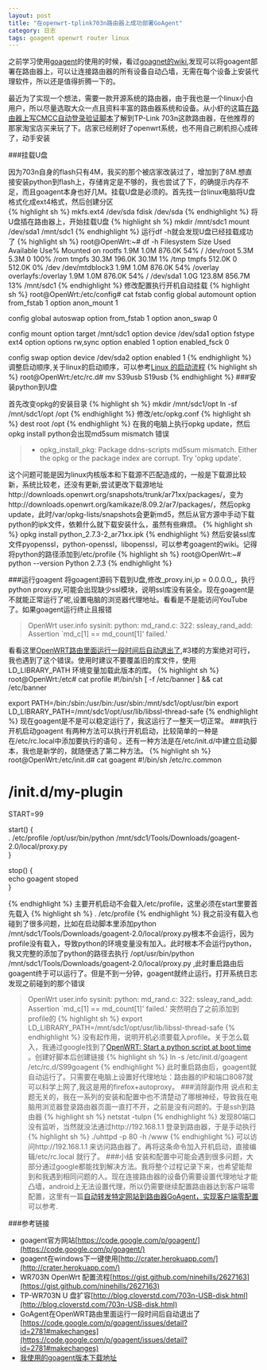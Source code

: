 ```yaml
---
layout: post
title: "在openwrt-tplink703n路由器上成功部署GoAgent"
category: 日志
tags: goagent openwrt router linux
---
```

之前学习使用[goagent](https://code.google.com/p/goagent/)的使用的时候，看过[goagnet的wiki](https://code.google.com/p/goagent/w/list),发现可以将goagent部署在路由器上，可以让连接路由器的所有设备自动凸墙，无需在每个设备上安装代理软件，所以还是值得折腾一下的。

最近为了实现一个想法，需要一款开源系统的路由器，由于我也是一个linux小白用户，所以尽量选取大众一点且资料丰富的路由器系统和设备。从小虾的这篇[在路由器上写CMCC自动登录验证脚本](http://xiaoxia.org/2012/04/28/mini-router-auto-login-cmcc/)了解到TP-Link 703n这款路由器，在他推荐的那家淘宝店买来玩了下。店家已经刷好了openwrt系统，也不用自己刷机担心成砖了，动手安装

###挂载U盘

因为703n自身的flash只有4M，我买的那个被店家改装过了，增加到了8M.想直接安装python到flash上，存储肯定是不够的，我也尝试了下，的确提示内存不足，而且goagent本身也好几M。挂载U盘是必须的。首先找一台linux电脑将U盘格式化成ext4格式，然后创建分区  
{% highlight sh  %}
mkfs.ext4 /dev/sda
fdisk /dev/sda
{% endhighlight %}
将U盘插在路由器上，开始挂载U盘
{% highlight sh  %}
mkdir /mnt/sdc1
mount /dev/sda1 /mnt/sdc1
{% endhighlight %}
运行df -h就会发现U盘已经挂载成功了
{% highlight sh  %}
root@OpenWrt:~# df -h
Filesystem                Size      Used Available Use% Mounted on
rootfs                    1.9M      1.0M    876.0K  54% /
/dev/root                 5.3M      5.3M         0 100% /rom
tmpfs                    30.3M    196.0K     30.1M   1% /tmp
tmpfs                   512.0K         0    512.0K   0% /dev
/dev/mtdblock3            1.9M      1.0M    876.0K  54% /overlay
overlayfs:/overlay        1.9M      1.0M    876.0K  54% /
/dev/sda1                 1.0G    123.8M    856.7M  13% /mnt/sdc1 
{% endhighlight %}
修改配置执行开机自动挂载
{% highlight sh %}
root@OpenWrt:/etc/config# cat fstab 
config global automount
    option from_fstab 1
    option anon_mount 1
    
config global autoswap
    option from_fstab 1
    option anon_swap 0
    
config mount
    option target    /mnt/sdc1
    option device    /dev/sda1
    option fstype    ext4
    option options    rw,sync
    option enabled    1
    option enabled_fsck 0

config swap
    option device    /dev/sda2
    option enabled    1
{% endhighlight %}
调整启动顺序,关于linux的启动顺序，可以参考[Linux 的启动流程](http://www.ruanyifeng.com/blog/2013/08/linux_boot_process.html)
{% highlight sh %}
root@OpenWrt:/etc/rc.d# mv S39usb S19usb
{% endhighlight %}
###安装python到U盘

首先改变opkg的安装目录
{% highlight sh  %}
mkdir /mnt/sdc1/opt
ln -sf /mnt/sdc1/opt /opt
{% endhighlight %}
修改/etc/opkg.conf
{% highlight sh  %}
dest root /opt
{% endhighlight %}
在我的电脑上执行opkg update，然后opkg install python会出现md5sum mismatch 错误
>* opkg_install_pkg: Package ddns-scripts md5sum mismatch. Either the opkg or the package index are corrupt. Try 'opkg update'.

这个问题可能是因为linux内核版本和下载源不匹配造成的，一般是下载源比较新，系统比较老，还没有更新,尝试更改下载源地址http://downloads.openwrt.org/snapshots/trunk/ar71xx/packages/，变为http://downloads.openwrt.org/kamikaze/8.09.2/ar7/packages/，然后opkg update，此时/var/opkg-lists/snapshots会更新md5，然后从官方源中手动下载python的ipk文件，依赖什么就下载安装什么，虽然有些麻烦。
{% highlight sh %}
opkg install python_2.7.3-2_ar71xx.ipk
{% endhighlight %}
然后安装ssl库文件pyopenssl，python-openssl，libopenssl，可以参考goagent的wiki。记得将python的路径添加到/etc/profile
{% highlight sh %}
root@OpenWrt:~# python --version
Python 2.7.3
{% endhighlight %}

###运行goagent
将goagent源码下载到U盘,修改_proxy.ini,ip = 0.0.0.0_，执行python proxy.py,可能会出现缺少ssl模块，说明ssl库没有装全。现在goagent是不就能正常运行了呢,设置电脑的浏览器代理地址。看看是不是能访问YouTube了。如果goagent运行终止且报错
>OpenWrt user.info sysinit: python: md_rand.c: 322: ssleay_rand_add: Assertion `md_c[1] == md_count[1]' failed.'

看看这里[OpenWRT路由里面运行一段时间后自动退出了](https://code.google.com/p/goagent/issues/detail?id=2781#makechanges),#3楼的方案绝对可行，我也遇到了这个错误。使用时建议不要覆盖旧的库文件，使用 LD_LIBRARY_PATH 环境变量加载此版本的库。
{% highlight sh %}
root@OpenWrt:/etc# cat profile 
#!/bin/sh
[ -f /etc/banner  ] && cat /etc/banner

export PATH=/bin:/sbin:/usr/bin:/usr/sbin:/mnt/sdc1/opt/usr/bin
export LD_LIBRARY_PATH=/mnt/sdc1/opt/usr/lib/libssl-thread-safe
{% endhighlight %}
现在goagent是不是可以稳定运行了，我这运行了一整天一切正常。
###执行开机启动goagent
有两种方法可以执行开机启动，比较简单的一种是在/etc/rc.local中添加要执行的语句 。还有一种方法是在/etc/init.d/中建立启动脚本，我也是新学的，就随便选了第二种方法。
{% highlight sh %}
root@OpenWrt:/etc/init.d# cat goagent 
#!/bin/sh /etc/rc.common  
# /init.d/my-plugin  
START=99  

start() {  
    . /etc/profile
    /opt/usr/bin/python /mnt/sdc1/Tools/Downloads/goagent-2.0/local/proxy.py  
}  
   
stop() {  
    echo goagent stoped   
}  

{% endhighlight %}
主要开机启动不会载入/etc/profile，这里必须在start里要首先载入
{% highlight sh %}
. /etc/profile
{% endhighlight %}
我之前没有载入也碰到了很多问题，比如在启动脚本里添加python /mnt/sdc1/Tools/Downloads/goagent-2.0/local/proxy.py根本不会运行，因为profile没有载入，导致python的环境变量没有加入。此时根本不会运行python，我又完整的添加了python的路径去执行 /opt/usr/bin/python /mnt/sdc1/Tools/Downloads/goagent-2.0/local/proxy.py ,此时重启路由后goagent终于可以运行了。但是不到一分钟，goagent就终止运行。打开系统日志发现之前碰到的那个错误
>OpenWrt user.info sysinit: python: md_rand.c: 322: ssleay_rand_add: Assertion `md_c[1] == md_count[1]' failed.'
突然明白了之前添加到profile的
{% highlight sh %}
export LD_LIBRARY_PATH=/mnt/sdc1/opt/usr/lib/libssl-thread-safe
{% endhighlight %}
没有起作用，说明开机必须要载入profile。关于怎么载入，我通过google找到了[OpenWRT: Start a python script at boot time ](http://thisoldgeek.blogspot.com/2013/03/openwrt-start-python-script-at-boot-time.html)。创建好脚本后创建链接
{% highlight sh %}
ln -s /etc/init.d/goagent /etc/rc.d/S99goagent
{% endhighlight %}
此时重启路由后，goagent就自动运行了。只需要在电脑上设置好代理地址：路由器的IP和端口8087就可以科学上网了,我这是用的firefox+autoproxy。
###消除副作用
说点和主题无关的，我在一系列的安装和配置中也不清楚动了哪根神经，导致我在电脑用浏览器登录路由器页面一直打不开，之前是没有问题的。于是ssh到路由器
{% highlight sh %}
netstat -tulpn
{% endhighlight %}
发现80端口没有监听，当然就没法通过http://192.168.1.1 登录到路由器，于是手动执行
{% highlight sh %}
./uhttpd -p 80 -h /www
{% endhighlight %}
可以访问http://192.168.1.1 来访问路由器了。再将这条命令加入开机启动，直接编辑/etc/rc.local 就行了。
###小结
安装和配置中可能会遇到很多问题，大部分通过google都能找到解决方法。我将整个过程记录下来，也希望能帮到和我遇到相同问题的人。现在连接路由器的设备仍需要设置代理地址才能凸墙，android上无法设置代理，所以仍需要继续配置路由器达到客户端零配置，这里有一篇[自动转发特定网站到路由器GoAgent，实现客户端零配置](http://yonsm.net/zero-client-config-with-goagent-router/)可以参考.  


###参考链接
  * goagent官方网站[https://code.google.com/p/goagent/](https://code.google.com/p/goagent/)  
  * goagent在windows下一键使用[http://crater.herokuapp.com/](http://crater.herokuapp.com/)  
  * WR703N OpenWrt 配置流程[https://gist.github.com/ninehills/2627163](https://gist.github.com/ninehills/2627163)  
  * TP-WR703N U 盘扩容[http://blog.cloverstd.com/703n-USB-disk.html](http://blog.cloverstd.com/703n-USB-disk.html)  
  * GoAgent在OpenWRT路由里面运行一段时间后自动退出了[https://code.google.com/p/goagent/issues/detail?id=2781#makechanges](https://code.google.com/p/goagent/issues/detail?id=2781#makechanges)  
  * [我使用的goagent版本下载地址](https://dl.dropboxusercontent.com/s/jpehxdhjn5yb9uy/goagent-2.0.tar.gz?token_hash=AAH5IE1dvHCrCrtTpnkeOkjlbK2Imaf_bLtJMR6oCH-Q4A&dl=1)
